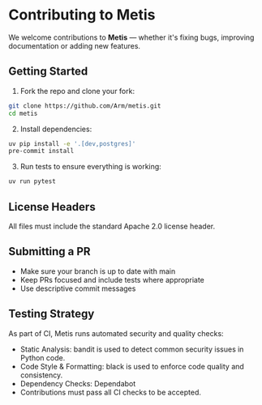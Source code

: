 # Contributing to Metis

We welcome contributions to **Metis** — whether it's fixing bugs, improving documentation or adding new features.

## Getting Started

1. Fork the repo and clone your fork:

```bash
git clone https://github.com/Arm/metis.git
cd metis
```

2. Install dependencies:

```bash
uv pip install -e '.[dev,postgres]'
pre-commit install
```

3.	Run tests to ensure everything is working:

```bash
uv run pytest
```

## License Headers

All files must include the standard Apache 2.0 license header.

## Submitting a PR

- Make sure your branch is up to date with main
- Keep PRs focused and include tests where appropriate
- Use descriptive commit messages


## Testing Strategy

As part of CI, Metis runs automated security and quality checks:
 - Static Analysis: bandit is used to detect common security issues in Python code.
 - Code Style & Formatting: black is used to enforce code quality and consistency.
 - Dependency Checks: Dependabot
 - Contributions must pass all CI checks to be accepted.
